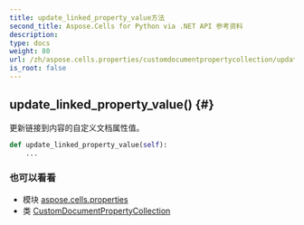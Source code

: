 ```yaml
---
title: update_linked_property_value方法
second_title: Aspose.Cells for Python via .NET API 参考资料
description:
type: docs
weight: 80
url: /zh/aspose.cells.properties/customdocumentpropertycollection/update_linked_property_value/
is_root: false
---
```

##  update_linked_property_value() {#}
更新链接到内容的自定义文档属性值。



```python
def update_linked_property_value(self):
    ...
```





### 也可以看看
* 模块 [aspose.cells.properties](../../)
* 类 [CustomDocumentPropertyCollection](/cells/python-net/zh/aspose.cells.properties/customdocumentpropertycollection)

